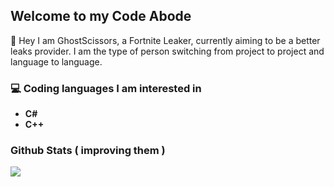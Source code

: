 
## Welcome to my Code Abode

👋 Hey I am GhostScissors, a Fortnite Leaker, currently aiming to be a better leaks provider. I am the type of person switching from project to project and language to language.

### 💻 Coding languages I am interested in

* **C#**
* **C++**

<p align="center">

  ### Github Stats ( improving them )
  <img src="https://github-readme-stats.vercel.app/api?username=GhostScissors&count_private=true&show_icons=true&theme=radical" />

 </p>
